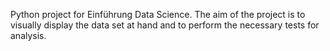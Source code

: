 Python project for Einführung Data Science.
The aim of the project is to visually display the data set at hand and to perform the necessary tests for analysis.

